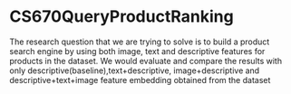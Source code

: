 # CS670QueryProductRanking
The research question that we are trying to solve is to build a product search engine by using both image, text and descriptive features for products in the dataset. We would evaluate and compare the results with only descriptive(baseline),text+descriptive, image+descriptive and descriptive+text+image feature embedding obtained from the dataset

